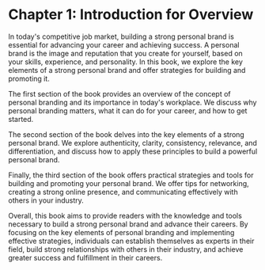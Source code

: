 Chapter 1: Introduction for Overview
====================================

In today's competitive job market, building a strong personal brand is essential for advancing your career and achieving success. A personal brand is the image and reputation that you create for yourself, based on your skills, experience, and personality. In this book, we explore the key elements of a strong personal brand and offer strategies for building and promoting it.

The first section of the book provides an overview of the concept of personal branding and its importance in today's workplace. We discuss why personal branding matters, what it can do for your career, and how to get started.

The second section of the book delves into the key elements of a strong personal brand. We explore authenticity, clarity, consistency, relevance, and differentiation, and discuss how to apply these principles to build a powerful personal brand.

Finally, the third section of the book offers practical strategies and tools for building and promoting your personal brand. We offer tips for networking, creating a strong online presence, and communicating effectively with others in your industry.

Overall, this book aims to provide readers with the knowledge and tools necessary to build a strong personal brand and advance their careers. By focusing on the key elements of personal branding and implementing effective strategies, individuals can establish themselves as experts in their field, build strong relationships with others in their industry, and achieve greater success and fulfillment in their careers.
